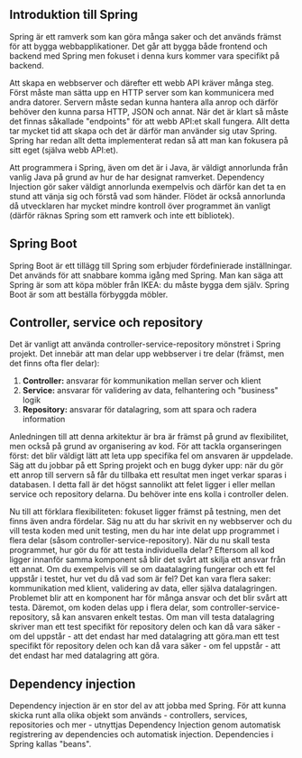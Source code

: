## Introduktion till Spring

Spring är ett ramverk som kan göra många saker och det används främst för att bygga webbapplikationer. Det går att bygga både frontend och backend med Spring men fokuset i denna kurs kommer vara specifikt på backend.

Att skapa en webbserver och därefter ett webb API kräver många steg. Först måste man sätta upp en HTTP server som kan kommunicera med andra datorer. Servern måste sedan kunna hantera alla anrop och därför behöver den kunna parsa HTTP, JSON och annat. När det är klart så måste det finnas såkallade "endpoints" för att webb API:et skall fungera. Allt detta tar mycket tid att skapa och det är därför man använder sig utav Spring. Spring har redan allt detta implementerat redan så att man kan fokusera på sitt eget (själva webb API:et).

Att programmera i Spring, även om det är i Java, är väldigt annorlunda från vanlig Java på grund av hur de har designat ramverket. Dependency Injection gör saker väldigt annorlunda exempelvis och därför kan det ta en stund att vänja sig och förstå vad som händer. Flödet är också annorlunda då utvecklaren har mycket mindre kontroll över programmet än vanligt (därför räknas Spring som ett ramverk och inte ett bibliotek).

## Spring Boot

Spring Boot är ett tillägg till Spring som erbjuder fördefinierade inställningar. Det används för att snabbare komma igång med Spring. Man kan säga att Spring är som att köpa möbler från IKEA: du måste bygga dem själv. Spring Boot är som att beställa förbyggda möbler.

## Controller, service och repository

Det är vanligt att använda controller-service-repository mönstret i Spring projekt. Det innebär att man delar upp webbserver i tre delar (främst, men det finns ofta fler delar):

1. **Controller:** ansvarar för kommunikation mellan server och klient
2. **Service:** ansvarar för validering av data, felhantering och "business" logik
3. **Repository:** ansvarar för datalagring, som att spara och radera information

Anledningen till att denna arkitektur är bra är främst på grund av flexibilitet, men också på grund av organisering av kod. För att tackla organseringen först: det blir väldigt lätt att leta upp specifika fel om ansvaren är uppdelade. Säg att du jobbar på ett Spring projekt och en bugg dyker upp: när du gör ett anrop till servern så får du tillbaka ett resultat men inget verkar sparas i databasen. I detta fall är det högst sannolikt att felet ligger i eller mellan service och repository delarna. Du behöver inte ens kolla i controller delen.

Nu till att förklara flexibiliteten: fokuset ligger främst på testning, men det finns även andra fördelar. Säg nu att du har skrivit en ny webbserver och du vill testa koden med unit testing, men du har inte delat upp programmet i flera delar (såsom controller-service-repository). När du nu skall testa programmet, hur gör du för att testa individuella delar? Eftersom all kod ligger innanför samma komponent så blir det svårt att skilja ett ansvar från ett annat. Om du exempelvis vill se om daatalagring fungerar och ett fel uppstår i testet, hur vet du då vad som är fel? Det kan vara flera saker: kommunikation med klient, validering av data, eller själva datalagringen. Problemet blir att en komponent har för många ansvar och det blir svårt att testa. Däremot, om koden delas upp i flera delar, som controller-service-repository, så kan ansvaren enkelt testas. Om man vill testa datalagring skriver man ett test specifikt för repository delen och kan då vara säker - om del uppstår - att det endast har med datalagring att göra.man ett test specifikt för repository delen och kan då vara säker - om fel uppstår - att det endast har med datalagring att göra.

## Dependency injection

Dependency injection är en stor del av att jobba med Spring. För att kunna skicka runt alla olika objekt som används - controllers, services, repositories och mer - utnyttjas Dependency Injection genom automatisk registrering av dependencies och automatisk injection. Dependencies i Spring kallas "beans".
